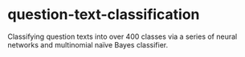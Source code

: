 # question-text-classification
Classifying question texts into over 400 classes via a series of neural networks and multinomial naïve Bayes classifier.
